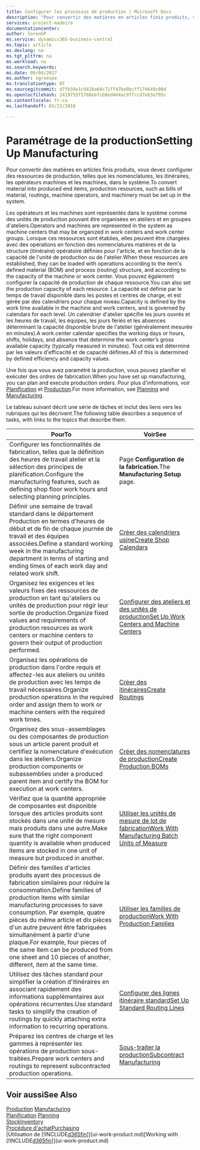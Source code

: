 ```yaml
---
title: Configurer les processus de production | Microsoft Docs
description: "Pour convertir des matières en articles finis produits, vous devez configurer des ressources de production, telles que les nomenclatures, les itinéraires, les opérateurs machines et les machines, dans le système."
services: project-madeira
documentationcenter: 
author: SorenGP
ms.service: dynamics365-business-central
ms.topic: article
ms.devlang: na
ms.tgt_pltfrm: na
ms.workload: na
ms.search.keywords: 
ms.date: 09/04/2017
ms.author: sgroespe
ms.translationtype: HT
ms.sourcegitcommit: d7fb34e1c9428a64c71ff47be8bcff174649c00d
ms.openlocfilehash: 2419755f5788eb7cb8ed464ac97fccd7e63e795c
ms.contentlocale: fr-ca
ms.lasthandoff: 03/22/2018

---
```

# <a name="setting-up-manufacturing"></a><span data-ttu-id="0d30c-103">Paramétrage de la production</span><span class="sxs-lookup"><span data-stu-id="0d30c-103">Setting Up Manufacturing</span></span>
<span data-ttu-id="0d30c-104">Pour convertir des matières en articles finis produits, vous devez configurer des ressources de production, telles que les nomenclatures, les itinéraires, les opérateurs machines et les machines, dans le système.</span><span class="sxs-lookup"><span data-stu-id="0d30c-104">To convert material into produced end items, production resources, such as bills of material, routings, machine operators, and machinery must be set up in the system.</span></span>

<span data-ttu-id="0d30c-105">Les opérateurs et les machines sont représentés dans le système comme des unités de production pouvant être organisées en ateliers et en groupes d'ateliers.</span><span class="sxs-lookup"><span data-stu-id="0d30c-105">Operators and machines are represented in the system as machine centers that may be organized in work centers and work center groups.</span></span> <span data-ttu-id="0d30c-106">Lorsque ces ressources sont établies, elles peuvent être chargées avec des opérations en fonction des nomenclatures matières et de la structure (itinéraire) opératoire définies pour l'article, et en fonction de la capacité de l'unité de production ou de l'atelier.</span><span class="sxs-lookup"><span data-stu-id="0d30c-106">When these resources are established, they can be loaded with operations according to the item's defined material (BOM) and process (routing) structure, and according to the capacity of the machine or work center.</span></span> <span data-ttu-id="0d30c-107">Vous pouvez également configurer la capacité de production de chaque ressource.</span><span class="sxs-lookup"><span data-stu-id="0d30c-107">You can also set the production capacity of each resource.</span></span> <span data-ttu-id="0d30c-108">La capacité est définie par le temps de travail disponible dans les postes et centres de charge, et est gérée par des calendriers pour chaque niveau.</span><span class="sxs-lookup"><span data-stu-id="0d30c-108">Capacity is defined by the work time available in the machine and work centers, and is governed by calendars for each level.</span></span> <span data-ttu-id="0d30c-109">Un calendrier d'atelier spécifie les jours ouvrés et les heures de travail, les équipes, les jours fériés et les absences déterminant la capacité disponible brute de l'atelier (généralement mesurée en minutes).</span><span class="sxs-lookup"><span data-stu-id="0d30c-109">A work center calendar specifies the working days or hours, shifts, holidays, and absence that determine the work center’s gross available capacity (typically measured in minutes).</span></span> <span data-ttu-id="0d30c-110">Tout cela est déterminé par les valeurs d'efficacité et de capacité définies.</span><span class="sxs-lookup"><span data-stu-id="0d30c-110">All of this is determined by defined efficiency and capacity values.</span></span>  

<span data-ttu-id="0d30c-111">Une fois que vous avez paramétré la production, vous pouvez planifier et exécuter des ordres de fabrication.</span><span class="sxs-lookup"><span data-stu-id="0d30c-111">When you have set up manufacturing, you can plan and execute production orders.</span></span> <span data-ttu-id="0d30c-112">Pour plus d'informations, voir [Planification](production-planning.md) et [Production](production-manage-manufacturing.md).</span><span class="sxs-lookup"><span data-stu-id="0d30c-112">For more information, see [Planning](production-planning.md) and [Manufacturing](production-manage-manufacturing.md).</span></span>  

 <span data-ttu-id="0d30c-113">Le tableau suivant décrit une série de tâches et inclut des liens vers les rubriques qui les décrivent.</span><span class="sxs-lookup"><span data-stu-id="0d30c-113">The following table describes a sequence of tasks, with links to the topics that describe them.</span></span>   

|<span data-ttu-id="0d30c-114">**Pour**</span><span class="sxs-lookup"><span data-stu-id="0d30c-114">**To**</span></span>|<span data-ttu-id="0d30c-115">**Voir**</span><span class="sxs-lookup"><span data-stu-id="0d30c-115">**See**</span></span>|  
|------------|-------------|  
|<span data-ttu-id="0d30c-116">Configurer les fonctionnalités de fabrication, telles que la définition des heures de travail atelier et la sélection des principes de planification.</span><span class="sxs-lookup"><span data-stu-id="0d30c-116">Configure the manufacturing features, such as defining shop floor work hours and selecting planning principles.</span></span>|<span data-ttu-id="0d30c-117">Page **Configuration de la fabrication**.</span><span class="sxs-lookup"><span data-stu-id="0d30c-117">The **Manufacturing Setup** page.</span></span>|  
|<span data-ttu-id="0d30c-118">Définir une semaine de travail standard dans le département Production en termes d'heures de début et de fin de chaque journée de travail et des équipes associées.</span><span class="sxs-lookup"><span data-stu-id="0d30c-118">Define a standard working week in the manufacturing department in terms of starting and ending times of each work day and related work shift.</span></span>|[<span data-ttu-id="0d30c-119">Créer des calendriers usine</span><span class="sxs-lookup"><span data-stu-id="0d30c-119">Create Shop Calendars</span></span>](production-how-to-create-work-center-calendars.md)|  
|<span data-ttu-id="0d30c-120">Organisez les exigences et les valeurs fixes des ressources de production en tant qu'ateliers ou unités de production pour régir leur sortie de production.</span><span class="sxs-lookup"><span data-stu-id="0d30c-120">Organize fixed values and requirements of production resources as work centers or machine centers to govern their output of production performed.</span></span>|[<span data-ttu-id="0d30c-121">Configurer des ateliers et des unités de production</span><span class="sxs-lookup"><span data-stu-id="0d30c-121">Set Up Work Centers and Machine Centers</span></span>](production-how-to-set-up-work-and-machine-centers.md)|
|<span data-ttu-id="0d30c-122">Organisez les opérations de production dans l'ordre requis et affectez-les aux ateliers ou unités de production avec les temps de travail nécessaires.</span><span class="sxs-lookup"><span data-stu-id="0d30c-122">Organize production operations in the required order and assign them to work or machine centers with the required work times.</span></span>|[<span data-ttu-id="0d30c-123">Créer des itinéraires</span><span class="sxs-lookup"><span data-stu-id="0d30c-123">Create Routings</span></span>](production-how-to-create-routings.md)|
|<span data-ttu-id="0d30c-124">Organisez des sous-assemblages ou des composantes de production sous un article parent produit et certifiez la nomenclature d'exécution dans les ateliers.</span><span class="sxs-lookup"><span data-stu-id="0d30c-124">Organize production components or subassemblies under a produced parent item and certify the BOM for execution at work centers.</span></span>|[<span data-ttu-id="0d30c-125">Créer des nomenclatures de production</span><span class="sxs-lookup"><span data-stu-id="0d30c-125">Create Production BOMs</span></span>](production-how-to-create-production-boms.md)|
|<span data-ttu-id="0d30c-126">Vérifiez que la quantité appropriée de composantes est disponible lorsque des articles produits sont stockés dans une unité de mesure mais produits dans une autre.</span><span class="sxs-lookup"><span data-stu-id="0d30c-126">Make sure that the right component quantity is available when produced items are stocked in one unit of measure but produced in another.</span></span>|[<span data-ttu-id="0d30c-127">Utiliser les unités de mesure de lot de fabrication</span><span class="sxs-lookup"><span data-stu-id="0d30c-127">Work With Manufacturing Batch Units of Measure</span></span>](production-how-to-use-the-manufacturing-batch-unit-of-measure.md)|  
|<span data-ttu-id="0d30c-128">Définir des familles d'articles produits ayant des processus de fabrication similaires pour réduire la consommation.</span><span class="sxs-lookup"><span data-stu-id="0d30c-128">Define families of production items with similar manufacturing processes to save consumption.</span></span> <span data-ttu-id="0d30c-129">Par exemple, quatre pièces du même article et dix pièces d'un autre peuvent être fabriquées simultanément à partir d'une plaque.</span><span class="sxs-lookup"><span data-stu-id="0d30c-129">For example, four pieces of the same item can be produced from one sheet and 10 pieces of another, different, item at the same time.</span></span>|[<span data-ttu-id="0d30c-130">Utiliser les familles de production</span><span class="sxs-lookup"><span data-stu-id="0d30c-130">Work With Production Families</span></span>](production-how-work-family.md)|
|<span data-ttu-id="0d30c-131">Utilisez des tâches standard pour simplifier la création d'itinéraires en associant rapidement des informations supplémentaires aux opérations récurrentes.</span><span class="sxs-lookup"><span data-stu-id="0d30c-131">Use standard tasks to simplify the creation of routings by quickly attaching extra information to recurring operations.</span></span>|[<span data-ttu-id="0d30c-132">Configurer des lignes itinéraire standard</span><span class="sxs-lookup"><span data-stu-id="0d30c-132">Set Up Standard Routing Lines</span></span>](production-how-set-up-standard-routing-lines.md)|  
|<span data-ttu-id="0d30c-133">Préparez les centres de charge et les gammes à représenter les opérations de production sous-traitées.</span><span class="sxs-lookup"><span data-stu-id="0d30c-133">Prepare work centers and routings to represent subcontracted production operations.</span></span>|[<span data-ttu-id="0d30c-134">Sous-traiter la production</span><span class="sxs-lookup"><span data-stu-id="0d30c-134">Subcontract Manufacturing</span></span>](production-how-to-subcontract-manufacturing.md)|  

## <a name="see-also"></a><span data-ttu-id="0d30c-135">Voir aussi</span><span class="sxs-lookup"><span data-stu-id="0d30c-135">See Also</span></span>
<span data-ttu-id="0d30c-136">[Production](production-manage-manufacturing.md)  </span><span class="sxs-lookup"><span data-stu-id="0d30c-136">[Manufacturing](production-manage-manufacturing.md)  </span></span>  
<span data-ttu-id="0d30c-137">[Planification](production-planning.md) </span><span class="sxs-lookup"><span data-stu-id="0d30c-137">[Planning](production-planning.md) </span></span>  
[<span data-ttu-id="0d30c-138">Stock</span><span class="sxs-lookup"><span data-stu-id="0d30c-138">Inventory</span></span>](inventory-manage-inventory.md)  
[<span data-ttu-id="0d30c-139">Procédure d'achat</span><span class="sxs-lookup"><span data-stu-id="0d30c-139">Purchasing</span></span>](purchasing-manage-purchasing.md)  
<span data-ttu-id="0d30c-140">[Utilisation de [!INCLUDE[d365fin](includes/d365fin_md.md)]](ui-work-product.md)</span><span class="sxs-lookup"><span data-stu-id="0d30c-140">[Working with [!INCLUDE[d365fin](includes/d365fin_md.md)]](ui-work-product.md)</span></span>

